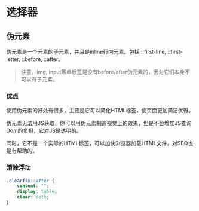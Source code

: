 # 选择器

## 伪元素

伪元素是一个元素的子元素，并且是inline行内元素。包括 ::first-line, ::first-letter, ::before, ::after。

> 注意，img, input等单标签是没有before/after伪元素的，因为它们本身不可以有子元素。

### 优点

使用伪元素的好处有很多，主要是它可以简化HTML标签，使页面更加简洁优雅。

伪元素无法用JS获取，你可以用伪元素制造视觉上的效果，但是不会增加JS查询Dom的负担，它对JS是透明的。

同时，它不是一个实际的HTML标签，可以加快浏览器加载HTML文件，对SEO也是有帮助的。

### 清除浮动

```css
.clearfix::after {
	content: "";
	display: table;
	clear: both;
}
```

